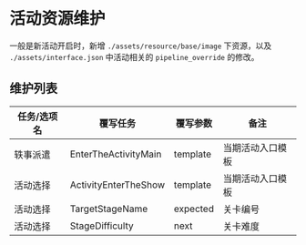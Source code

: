 # 活动资源维护

一般是新活动开启时，新增 `./assets/resource/base/image` 下资源，以及 `./assets/interface.json` 中活动相关的 `pipeline_override` 的修改。

## 维护列表

| 任务/选项名 | 覆写任务 | 覆写参数 | 备注 |
| --- | --- | --- | --- |
| 轶事派遣 | EnterTheActivityMain | template | 当期活动入口模板 |
| 活动选择 | ActivityEnterTheShow | template | 当期活动入口模板 |
| 活动选择 | TargetStageName | expected | 关卡编号 |
| 活动选择 | StageDifficulty | next | 关卡难度 |
